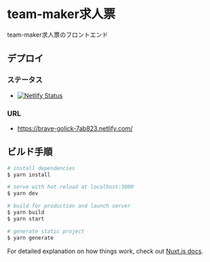 # team-maker求人票

team-maker求人票のフロントエンド

## デプロイ
### ステータス
- [![Netlify Status](https://api.netlify.com/api/v1/badges/d8521463-015e-4741-87e4-8089404d3f1c/deploy-status)](https://app.netlify.com/sites/brave-golick-7ab823/deploys)

### URL
- https://brave-golick-7ab823.netlify.com/

## ビルド手順

``` bash
# install dependencies
$ yarn install

# serve with hot reload at localhost:3000
$ yarn dev

# build for production and launch server
$ yarn build
$ yarn start

# generate static project
$ yarn generate
```

For detailed explanation on how things work, check out [Nuxt.js docs](https://nuxtjs.org).
